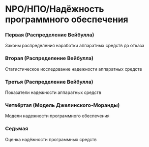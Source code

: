 # NPO/НПО/Надёжность программного обеспечения

### Первая (Распределение Вейбулла)
Законы распределения наработки аппаратных средств до отказа

### Вторая (Распределение Вейбулла)
Статистическое исследование надежности аппаратных средств

### Третья (Распределение Вейбулла)
Показатели надежности аппаратных средств

### Четвёртая (Модель Джелинского-Моранды)
Модели надежности программного обеспечения

### Седьмая
Оценка надёжности программных средств
